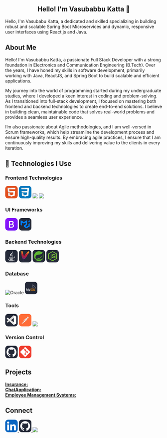 <h2 align="center">Hello! I'm Vasubabbu Katta 👋</h2>
Hello, I'm Vasubabu Katta, a dedicated and skilled specializing in building robust and scalable Spring Boot Microservices and dynamic, responsive user interfaces using React.js and Java.

## About Me
Hello! I'm Vasubabbu Katta, a passionate Full Stack Developer with a strong foundation in Electronics and Communication Engineering (B.Tech). Over the years, I have honed my skills in software development, primarily working with Java, ReactJS, and Spring Boot to build scalable and efficient applications.

My journey into the world of programming started during my undergraduate studies, where I developed a keen interest in coding and problem-solving. As I transitioned into full-stack development, I focused on mastering both frontend and backend technologies to create end-to-end solutions. I believe in building clean, maintainable code that solves real-world problems and provides a seamless user experience.

I’m also passionate about Agile methodologies, and I am well-versed in Scrum frameworks, which help streamline the development process and ensure high-quality results. By embracing agile practices, I ensure that I am continuously improving my skills and delivering value to the clients in every iteration.

## 🚀 Technologies I Use

### Frontend Technologies  
<p align="left">
  <img src="https://github.com/tandpfun/skill-icons/blob/main/icons/HTML.svg" width="40">
  <img src="https://github.com/tandpfun/skill-icons/blob/main/icons/CSS.svg" width="40">
  <img src="https://upload.wikimedia.org/wikipedia/commons/6/6a/JavaScript-logo.png" width="40">
  <img src="https://upload.wikimedia.org/wikipedia/commons/a/a7/React-icon.svg" width="40">
</p>

### UI Frameworks  
<p align="left">
  <img src="https://github.com/tandpfun/skill-icons/blob/main/icons/Bootstrap.svg" width="40">
  <img src="https://github.com/tandpfun/skill-icons/blob/main/icons/MaterialUI-Dark.svg" width="40">
</p>

### Backend Technologies  
<p align="left">
  <img src="https://raw.githubusercontent.com/tandpfun/skill-icons/65dea6c4eaca7da319e552c09f4cf5a9a8dab2c8/icons/Java-Dark.svg" width="40">
  <img src="https://raw.githubusercontent.com/tandpfun/skill-icons/65dea6c4eaca7da319e552c09f4cf5a9a8dab2c8/icons/Maven-Dark.svg" width="40">
  <img src="https://raw.githubusercontent.com/tandpfun/skill-icons/65dea6c4eaca7da319e552c09f4cf5a9a8dab2c8/icons/Spring-Dark.svg" width="40">
  <img src="https://raw.githubusercontent.com/tandpfun/skill-icons/65dea6c4eaca7da319e552c09f4cf5a9a8dab2c8/icons/NodeJS-Dark.svg" width="40">
</p>

### Database
<p align="left">
  <img src="https://upload.wikimedia.org/wikipedia/commons/5/50/Oracle_logo.svg" width="40" title="Oracle"> 
  <img src="https://raw.githubusercontent.com/tandpfun/skill-icons/65dea6c4eaca7da319e552c09f4cf5a9a8dab2c8/icons/MySQL-Dark.svg" width="40" title="MySQL"> 
</p>

### Tools
<p align="left">
  <img src="https://github.com/tandpfun/skill-icons/blob/main/icons/VSCode-Dark.svg" width="40"> 
  <img src="https://raw.githubusercontent.com/tandpfun/skill-icons/65dea6c4eaca7da319e552c09f4cf5a9a8dab2c8/icons/Postman.svg" width="40"> 
  <img src="https://raw.githubusercontent.com/tandpfun/skill-icons/65dea6c4eaca7da319e552c09f4cf5a9a8dab2c8/icons/Sublime-Dark.svg" width="40"> 
</p>

### Version Control
<p align="left">
  <img src="https://raw.githubusercontent.com/tandpfun/skill-icons/65dea6c4eaca7da319e552c09f4cf5a9a8dab2c8/icons/Github-Dark.svg" width="40"> 
  <img src="https://raw.githubusercontent.com/tandpfun/skill-icons/65dea6c4eaca7da319e552c09f4cf5a9a8dab2c8/icons/Git.svg" width="40"> 
</p>

## Projects
[**Insurance:**](https://github.com/VASUBABUKATTA/insurance)</br>
[ **ChatApplication:** ](https://github.com/VASUBABUKATTA/ChatAplication-Frontend)</br>
[**Employee Management Systems:** ](https://github.com/VASUBABUKATTA/EmployeeManagementApplication)</br>

## Connect
[ <img src="https://raw.githubusercontent.com/tandpfun/skill-icons/65dea6c4eaca7da319e552c09f4cf5a9a8dab2c8/icons/LinkedIn.svg" width="40"> ](https://www.linkedin.com/in/katta-vasubabu-6b5142229/)
[ <img src="https://raw.githubusercontent.com/tandpfun/skill-icons/65dea6c4eaca7da319e552c09f4cf5a9a8dab2c8/icons/Github-Dark.svg" width="40"> ](https://github.com/VASUBABUKATTA) 
[ <img src="https://www.citypng.com/public/uploads/preview/download-black-male-user-profile-icon-png-701751695035033bwdeymrpov.png" width="40"> ](https://github.com/VASUBABUKATTA)
